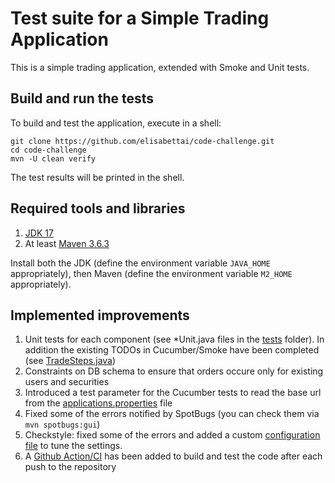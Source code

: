 # Test suite for a Simple Trading Application

This is a simple trading application, extended with Smoke and Unit tests.

## Build and run the tests

To build and test the application, execute in a shell:

```shell
git clone https://github.com/elisabettai/code-challenge.git
cd code-challenge
mvn -U clean verify
```
The test results will be printed in the shell.

## Required tools and libraries

1. [JDK 17](https://www.oracle.com/java/technologies/downloads/#java17)
2. At least [Maven 3.6.3](https://maven.apache.org/download.cgi)

Install both the JDK (define the environment variable `JAVA_HOME` appropriately), then
Maven (define the environment variable `M2_HOME` appropriately).

## Implemented improvements

1. Unit tests for each component (see *Unit.java files in the [tests](/src/test/java/name/lattuada/trading/tests/) folder). In addition the existing TODOs in Cucumber/Smoke have been completed (see [TradeSteps.java](/src/test/java/name/lattuada/trading/tests/TradeSteps.java))
2. Constraints on DB schema to ensure that orders occure only for existing users and securities
3. Introduced a test parameter for the Cucumber tests to read the base url from the [applications.properties](/src/test/resources/application.properties) file
4. Fixed some of the errors notified by SpotBugs (you can check them via `mvn spotbugs:gui`)
5. Checkstyle: fixed some of the errors and added a custom [configuration file](/src/main/resources/checkstyle.xml) to tune the settings.
6. A [Github Action/CI](.github/workflows/build-and-test.yml) has been added to build and test the code after each push to the repository
